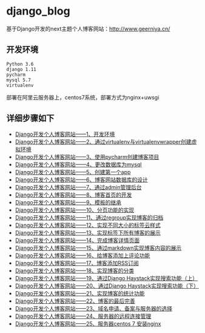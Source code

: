# django_blog
基于Django开发的next主题个人博客网站：http://www.geerniya.cn/

## 开发环境

```
Python 3.6
django 1.11
pycharm
mysql 5.7
virtualenv
```
部署在阿里云服务器上，centos7系统，部署方式为nginx+uwsgi

## 详细步骤如下

-  [Django开发个人博客网站——1、开发环境](http://www.geerniya.cn/blog/17/)
- [Django开发个人博客网站——2、通过virtualenv与virtualenvwrapper创建虚拟环境](http://www.geerniya.cn/blog/18/)
- [Django开发个人博客网站——3、使用pycharm创建博客项目](http://www.geerniya.cn/blog/19/)
- [Django开发个人博客网站——4、更改数据库为mysql](http://www.geerniya.cn/blog/20/)
- [Django开发个人博客网站——5、创建第一个app](http://www.geerniya.cn/blog/21/)
- [Django开发个人博客网站——6、博客网站数据库的设计](http://www.geerniya.cn/blog/23/)
- [Django开发个人博客网站——7、通过admin管理后台](http://www.geerniya.cn/blog/24/)
- [Django开发个人博客网站——8、博客首页的开发](http://www.geerniya.cn/blog/25/)
- [Django开发个人博客网站——9、模板的继承](http://www.geerniya.cn/blog/26/)
- [Django开发个人博客网站——10、分页功能的实现](http://www.geerniya.cn/blog/27/)
- [Django开发个人博客网站——11、通过regroup实现博客的归档](http://www.geerniya.cn/blog/28/)
- [Django开发个人博客网站——12、实现不同大小的标签云样式](http://www.geerniya.cn/blog/29/)
- [Django开发个人博客网站——13、实现标签下所有博客的展示](http://www.geerniya.cn/blog/31/)
- [Django开发个人博客网站——14、完成博客详情页面](http://www.geerniya.cn/blog/32/)
- [Django开发个人博客网站——15、通过markdown实现博客内容的展示](http://www.geerniya.cn/blog/33/)
- [Django开发个人博客网站——16、给博客添加上评论功能](http://www.geerniya.cn/blog/34/)
- [Django开发个人博客网站——17、博客添加RSS订阅](http://www.geerniya.cn/blog/35/)
- [Django开发个人博客网站——18、实现博客的分类](http://www.geerniya.cn/blog/36/)
- [Django开发个人博客网站——19、通过Django Haystack实现搜索功能（上）](http://www.geerniya.cn/blog/37/)
- [Django开发个人博客网站——20、通过Django Haystack实现搜索功能（下）](http://www.geerniya.cn/blog/38/)
- [Django开发个人博客网站——21、实现博客的统计功能](http://www.geerniya.cn/blog/40/)
- [Django开发个人博客网站——22、博客的最后完善](http://www.geerniya.cn/blog/41/)
- [Django开发个人博客网站——23、域名申请、备案与服务器的选择](http://www.geerniya.cn/blog/42/)
- [Django开发个人博客网站——24、服务器的远程连接管理](http://www.geerniya.cn/blog/43/)
- [Django开发个人博客网站——25、服务器centos 7 安装nginx](http://www.geerniya.cn/blog/44/)
